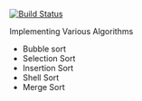 [![Build Status](https://travis-ci.org/LachlanLindsay/cs.svg?branch=master)](https://travis-ci.org/LachlanLindsay/cs)

Implementing Various Algorithms

* Bubble sort 
* Selection Sort
* Insertion Sort
* Shell Sort
* Merge Sort 